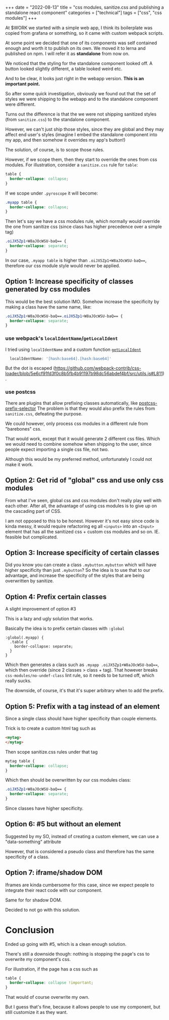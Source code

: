 +++
date = "2022-08-13"
title = "css modules, sanitize.css and publishing a standalone react component"
categories = ["technical"]
tags = ["css", "css modules"]
+++

At $WORK we started with a simple web app, I think its boilerplate was copied from grafana or something, so it came with custom webpack scripts.

At some point we decided that one of its components was self contained enough and worth it to publish on its own.
We moved it to lerna and published on npm. I will refer it as **standalone** from now on.

We noticed that the styling for the standalone component looked off. A button looked slightly different, a table looked weird etc.

And to be clear, it looks just right in the webapp version. **This is an important point.**

So after some quick investigation, obviously we found out that the set of styles we were shipping to the webapp and to the standalone component were different.

Turns out the difference is that the we were not shipping sanitized styles (from `sanitize.css`) to the standalone component.

However, we can't just ship those styles, since they are global and they may affect end user's styles (imagine I embed the standalone component into my app, and then somehow it overrides my app's button!)

The solution, of course, is to scope those rules.

However, if we scope them, then they start to override the ones from css modules.
For illustration, consider a `sanitize.css` rule for `table`:
```css
table {
  border-collapse: collapse;
}
```
If we scope under `.pyroscope` it will become:
```css
.myapp table {
  border-collapse: collapse;
}
```

Then let's say we have a css modules rule, which normally would override the one from sanitize css (since class has higher precedence over a simple tag)

```css
.oiJX5Zp1+W8aJOcWSU-baQ== {
  border-collapse: separate;
}
```
In our case, `.myapp table` is higher than `.oiJX5Zp1+W8aJOcWSU-baQ==`, therefore our css module style would never be applied.

## Option 1: Increase specificity of classes generated by css modules
This would be the best solution IMO. Somehow increase the specificity by making a class have the same name, like:

```css
.oiJX5Zp1+W8aJOcWSU-baQ==.oiJX5Zp1+W8aJOcWSU-baQ== {
  border-collapse: separate;
}
```

### use webpack's `localIdentName`/`getLocalIdent`
I tried using `localIdentName` and a custom function [`getLocalIdent`](https://webpack.js.org/loaders/css-loader/#getlocalident)
```js
  localIdentName: '[hash:base64].[hash:base64]'
```
But the dot is escaped (https://github.com/webpack-contrib/css-loader/blob/5e6cf91fd3f0c8b5fb4b91197b98dc56abdef4bf/src/utils.js#L811).


### use postcss
There are plugins that allow prefixing classes automatically, like [postcss-prefix-selector](https://www.npmjs.com/package/postcss-prefix-selector)
The problem is that they would also prefix the rules from `sanitize.css`, defeating the purpose.

We could however, only process css modules in a different rule from "barebones" css.

That would work, except that it would generate 2 different css files. Which we would need to combine somehow when shipping to the user, since people expect importing a single css file, not two.

Although this would be my preferred method, unfortunately I could not make it work.

## Option 2: Get rid of "global" css and use only css modules

From what I've seen, global css and css modules don't really play well with each other.
After all, the advantage of using css modules is to give up on the cascading part of CSS.


I am not opposed to this to be honest. However it's not easy since code is kinda messy, it would require refactoring eg all `<inputs>` into an `<Input>` element that has all the sanitized css + custom css modules and so on. IE. feasible but complicated.

## Option 3: Increase specificity of certain classes
Did you know you can create a class `.mybutton.mybutton` which will have higher specificity than just `.mybutton`?
So the idea is to use that to our advantage, and increase the specificity of the styles that are being overwritten by sanitize.

## Option 4: Prefix certain classes
A slight improvement of option #3

This is a lazy and ugly solution that works.

Basically the idea is to prefix certain classes with `:global`
```
:global(.myapp) {
  .table {
    border-collapse: separate;
  }
}
```

Which then generates a class such as `.myapp .oiJX5Zp1+W8aJOcWSU-baQ==`, which then override (since 2 classes > class + tag).
That however breaks `css-modules/no-undef-class` lint rule, so it needs to be turned off, which really sucks.

The downside, of course, it's that it's super arbitrary when to add the prefix.

## Option 5: Prefix with a tag instead of an element
Since a single class should have higher specificity than couple elements.

Trick is to create a custom html tag such as
```html
<mytag>
</mytag>
```

Then scope sanitize.css rules under that tag

```css
mytag table {
  border-collapse: collapse;
}
```

Which then should be overwritten by our css modules class:
```css
.oiJX5Zp1+W8aJOcWSU-baQ== {
  border-collapse: separate;
}
```

Since classes have higher specificity.

## Option 6: #5 but without an element
Suggested by my SO, instead of creating a custom element, we can use a "data-something" attribute

However, that is considered a pseudo class and therefore has the same specificity of a class.

## Option 7: iframe/shadow DOM
Iframes are kinda cumbersome for this case, since we expect people to integrate their react code with our component.

Same for for shadow DOM.

Decided to not go with this solution.

# Conclusion
Ended up going with #5, which is a clean enough solution.

There's still a downside though: nothing is stopping the page's css to overwrite my component's css.

For illustration, if the page has a css such as

```css
table {
  border-collapse: collapse !important;
}
```

That would of course overwrite my own.


But I guess that's fine, because it allows people to use my component, but still customize it as they want.

